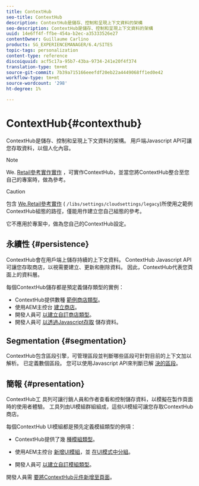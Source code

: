 ```yaml
---
title: ContextHub
seo-title: ContextHub
description: ContextHub是儲存、控制和呈現上下文資料的架構
seo-description: ContextHub是儲存、控制和呈現上下文資料的架構
uuid: 14e6ff4f-ffbe-454a-b2ec-a35333526e27
contentOwner: Guillaume Carlino
products: SG_EXPERIENCEMANAGER/6.4/SITES
topic-tags: personalization
content-type: reference
discoiquuid: acf5c17a-95b7-43ba-9734-241e20f4f374
translation-type: tm+mt
source-git-commit: 7b39a715166eeefdf20eb22a4449068ff1ed0e42
workflow-type: tm+mt
source-wordcount: '298'
ht-degree: 1%

---
```



# ContextHub{#contexthub}

ContextHub是儲存、控制和呈現上下文資料的架構。 用戶端Javascript API可讓您存取資料，以個人化內容。

>[!NOTE]
>
>We. [Retail參考實作實作](/help/sites-developing/we-retail.md) ，可實作ContextHub，並當您將ContextHub整合至您自己的專案時，做為參考。

>[!CAUTION]
>
>包含 [We.Retail參考實作](/help/sites-developing/we-retail.md) ( `/libs/settings/cloudsettings/legacy`)所使用之範例ContextHub組態的路徑，僅能用作建立您自己組態的參考。
>
>它不應用於專案中，做為您自己的ContextHub設定。

## 永續性 {#persistence}

ContextHub會在用戶端上儲存持續的上下文資料。 ContextHub Javascript API可讓您存取商店，以視需要建立、更新和刪除資料。 因此，ContextHub代表您頁面上的資料層。

每個ContextHub儲存都是預定義儲存類型的實例：

* ContextHub提供數種 [範例商店類型](/help/sites-developing/ch-samplestores.md)。
* 使用AEM主控台 [建立商店](/help/sites-administering/contexthub-config.md#creating-a-contexthub-store)。
* 開發人員可 [以建立自訂商店類型](/help/sites-developing/ch-extend.md#creating-custom-store-candidates)。
* 開發人員可 [以透過Javascript存取](/help/sites-developing/ch-adding.md#interacting-with-contexthub-stores) 儲存資料。

## Segmentation {#segmentation}

ContextHub包含區段引擎，可管理區段並判斷哪些區段可針對目前的上下文加以解析。 已定義數個區段。 您可以使用Javascript API來判斷已解 [決的區段](/help/sites-developing/ch-adding.md#determining-resolved-contexthub-segments)。

## 簡報 {#presentation}

ContextHub工 [](/help/sites-authoring/ch-previewing.md) 具列可讓行銷人員和作者查看和控制儲存資料，以模擬在製作頁面時的使用者體驗。 工具列由UI模組群組組成，這些UI模組可讓您存取ContextHub商店。

每個ContextHub UI模組都是預先定義模組類型的例項：

* ContextHub提供了幾 [種模組類型](/help/sites-developing/ch-samplemodules.md)。
* 使用AEM主控台 [新增UI模組](/help/sites-administering/contexthub-config.md#adding-a-ui-module)，並 [在UI模式中分組](/help/sites-administering/contexthub-config.md#adding-a-ui-mode)。

* 開發人員可 [以建立自訂模組類型](/help/sites-developing/ch-extend.md#creating-contexthub-ui-module-types)。

開發人員需 [要將ContextHub元件新增至頁面](/help/sites-developing/ch-adding.md)。
